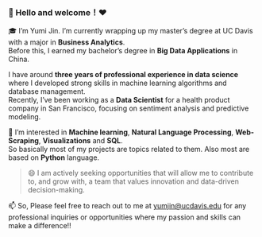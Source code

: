 ### 👋 Hello and welcome！❤️  
🎓 I’m Yumi Jin. I’m currently wrapping up my master’s degree at UC Davis with a major in __Business Analytics__.   
Before this, I earned my bachelor’s degree in __Big Data Applications__ in China.    

I have around __three years of professional experience in data science__ where I developed strong skills in machine learning algorithms and database management.  
Recently, I’ve been working as a __Data Scientist__ for a health product company in San Francisco, focusing on sentiment analysis and predictive modeling.  

🌱 I’m interested in __Machine learning__, __Natural Language Processing__, __Web-Scraping__, __Visualizations__ and __SQL__.  
So basically most of my projects are topics related to them. Also most are based on __Python__ language.  

> 😄 I am actively seeking opportunities that will allow me to contribute to, and grow with, a team that values innovation and data-driven decision-making.  
  
📫 So, Please feel free to reach out to me at yumjin@ucdavis.edu for any professional inquiries or opportunities where my passion and skills can make a difference!!  
